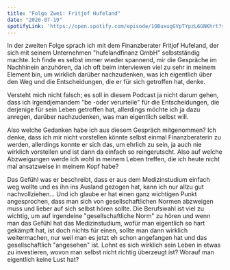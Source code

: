 ```yaml
---
title: "Folge Zwei: Fritjof Hufeland"
date: "2020-07-19"
spotifyLink: 'https://open.spotify.com/episode/1OBuxugGVpTYpzL6GNKhrt?si=MzC0IQVqSpauLLcf7azw0g'
---
```

In der zweiten Folge sprach ich mit dem Finanzberater Fritjof Hufeland, der sich mit seinem Unternehmen "hufelandfinanz GmbH" selbstständig machte. 
Ich finde es selbst immer wieder spannend, mir die Gespräche im Nachhinein anzuhören, da ich oft beim interviewen viel zu sehr in meinem Element bin, um wirklich darüber nachzudenken, was ich eigentlich über den Weg und die Entscheidungen, die er für sich getroffen hat, denke.

Versteht mich nicht falsch; es soll in diesem Podcast ja nicht darum gehen, dass ich irgendjemandem "be -oder verurteile" für die Entscheidungen, die derjenige für sein Leben getroffen hat, allerdings möchte ich ja dazu anregen, darüber nachzudenken, was man eigentlich selbst will. 

Also welche Gedanken habe ich aus diesem Gespräch mitgenommen? Ich denke, dass ich mir nicht vorstellen könnte selbst einmal Finanzberaterin zu werden, allerdings konnte er sich das, um ehrlich zu sein, ja auch nie wirklich vorstellen und ist dann da einfach so reingerutscht. Also auf welche Abzweigungen werde ich wohl in meinem Leben treffen, die ich heute nicht mal ansatzweise in meinem Kopf habe?

Das Gefühl was er beschreibt, dass er aus dem Medizinstudium einfach weg wollte und es ihn ins Ausland gezogen hat, kann ich nur allzu gut nachvollziehen...
Und ich glaube er hat einen ganz wichtigen Punkt angesprochen, dass man sich von gesellschaftlichen Normen abzweigen muss und lieber auf sich selbst hören sollte. 
Die Berufswahl ist viel zu wichtig, um auf irgendeine "gesellschaftliche Norm" zu hören und wenn man das Gefühl hat das Medizinstudium, wofür man eigentlich so hart gekämpft hat, ist doch nichts für einen, sollte man dann wirklich weitermachen, nur weil man es jetzt eh schon angefangen hat und das gesellschaftlich "angesehen" ist. Lohnt es sich wirklich sein Leben in etwas zu investieren, wovon man selbst nicht richtig überzeugt ist? Worauf man eigentlich keine Lust hat?
